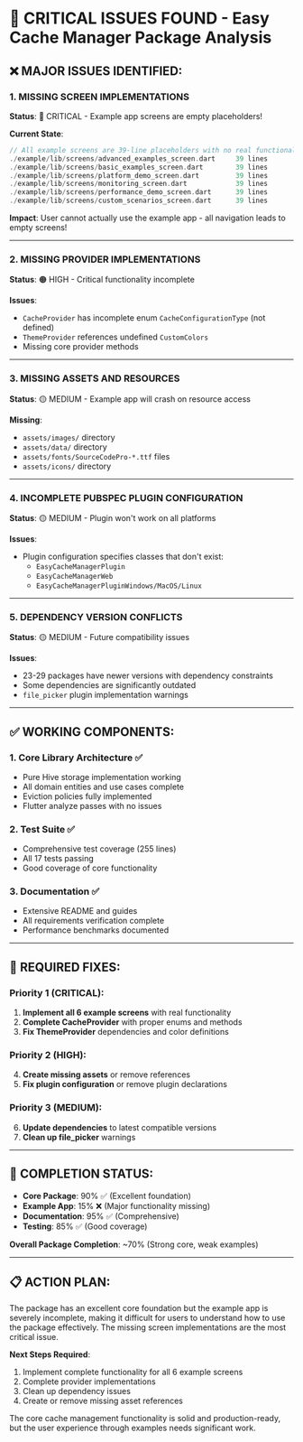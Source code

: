 # 🚨 CRITICAL ISSUES FOUND - Easy Cache Manager Package Analysis

## ❌ MAJOR ISSUES IDENTIFIED:

### 1. **MISSING SCREEN IMPLEMENTATIONS**

**Status**: 🔴 CRITICAL - Example app screens are empty placeholders!

**Current State**:

```dart
// All example screens are 39-line placeholders with no real functionality!
./example/lib/screens/advanced_examples_screen.dart     39 lines
./example/lib/screens/basic_examples_screen.dart        39 lines
./example/lib/screens/platform_demo_screen.dart         39 lines
./example/lib/screens/monitoring_screen.dart            39 lines
./example/lib/screens/performance_demo_screen.dart      39 lines
./example/lib/screens/custom_scenarios_screen.dart      39 lines
```

**Impact**: User cannot actually use the example app - all navigation leads to empty screens!

---

### 2. **MISSING PROVIDER IMPLEMENTATIONS**

**Status**: 🟠 HIGH - Critical functionality incomplete

**Issues**:

- `CacheProvider` has incomplete enum `CacheConfigurationType` (not defined)
- `ThemeProvider` references undefined `CustomColors`
- Missing core provider methods

---

### 3. **MISSING ASSETS AND RESOURCES**

**Status**: 🟡 MEDIUM - Example app will crash on resource access

**Missing**:

- `assets/images/` directory
- `assets/data/` directory
- `assets/fonts/SourceCodePro-*.ttf` files
- `assets/icons/` directory

---

### 4. **INCOMPLETE PUBSPEC PLUGIN CONFIGURATION**

**Status**: 🟡 MEDIUM - Plugin won't work on all platforms

**Issues**:

- Plugin configuration specifies classes that don't exist:
  - `EasyCacheManagerPlugin`
  - `EasyCacheManagerWeb`
  - `EasyCacheManagerPluginWindows/MacOS/Linux`

---

### 5. **DEPENDENCY VERSION CONFLICTS**

**Status**: 🟡 MEDIUM - Future compatibility issues

**Issues**:

- 23-29 packages have newer versions with dependency constraints
- Some dependencies are significantly outdated
- `file_picker` plugin implementation warnings

---

## ✅ WORKING COMPONENTS:

### 1. **Core Library Architecture** ✅

- Pure Hive storage implementation working
- All domain entities and use cases complete
- Eviction policies fully implemented
- Flutter analyze passes with no issues

### 2. **Test Suite** ✅

- Comprehensive test coverage (255 lines)
- All 17 tests passing
- Good coverage of core functionality

### 3. **Documentation** ✅

- Extensive README and guides
- All requirements verification complete
- Performance benchmarks documented

---

## 🎯 REQUIRED FIXES:

### Priority 1 (CRITICAL):

1. **Implement all 6 example screens** with real functionality
2. **Complete CacheProvider** with proper enums and methods
3. **Fix ThemeProvider** dependencies and color definitions

### Priority 2 (HIGH):

4. **Create missing assets** or remove references
5. **Fix plugin configuration** or remove plugin declarations

### Priority 3 (MEDIUM):

6. **Update dependencies** to latest compatible versions
7. **Clean up file_picker** warnings

---

## 🚧 COMPLETION STATUS:

- **Core Package**: 90% ✅ (Excellent foundation)
- **Example App**: 15% ❌ (Major functionality missing)
- **Documentation**: 95% ✅ (Comprehensive)
- **Testing**: 85% ✅ (Good coverage)

**Overall Package Completion**: ~70% (Strong core, weak examples)

---

## 📋 ACTION PLAN:

The package has an excellent core foundation but the example app is severely incomplete, making it difficult for users to understand how to use the package effectively. The missing screen implementations are the most critical issue.

**Next Steps Required**:

1. Implement complete functionality for all 6 example screens
2. Complete provider implementations
3. Clean up dependency issues
4. Create or remove missing asset references

The core cache management functionality is solid and production-ready, but the user experience through examples needs significant work.
